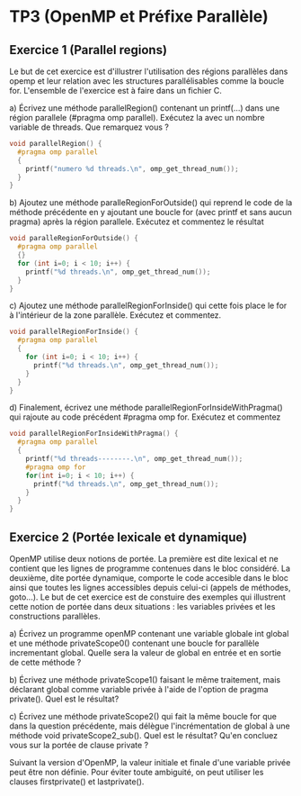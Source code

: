 # TP3 (OpenMP et Préfixe Parallèle)

## Exercice 1 (Parallel regions)
Le but de cet exercice est d'illustrer l'utilisation des régions parallèles dans opemp et leur relation avec les structures parallélisables comme la boucle for. L'ensemble de l'exercice est à faire dans un fichier C.

a) Écrivez une méthode parallelRegion() contenant un printf(...) dans une région parallele (#pragma omp parallel). Exécutez la avec un nombre variable de threads. Que remarquez vous ?

```c
void parallelRegion() {
  #pragma omp parallel
  {
    printf("numero %d threads.\n", omp_get_thread_num());
  }
}
```

b) Ajoutez une méthode paralleRegionForOutside() qui reprend le code de la méthode précédente en y ajoutant une boucle for (avec printf et sans aucun pragma) après la région parallele. Exécutez et commentez le résultat

```c
void paralleRegionForOutside() {
  #pragma omp parallel 
  {}
  for (int i=0; i < 10; i++) {
    printf("%d threads.\n", omp_get_thread_num());
  }
}
```

c) Ajoutez une méthode parallelRegionForInside() qui cette fois place le for à l'intérieur de la zone parallèle. Exécutez et commentez.

```c
void parallelRegionForInside() {
  #pragma omp parallel
  {
    for (int i=0; i < 10; i++) {
      printf("%d threads.\n", omp_get_thread_num());
    }
  }
}
```

d) Finalement, écrivez une méthode parallelRegionForInsideWithPragma() qui rajoute au code précédent #pragma omp for. Exécutez et commentez

```c
void parallelRegionForInsideWithPragma() {
  #pragma omp parallel
  {
    printf("%d threads--------.\n", omp_get_thread_num());
    #pragma omp for
    for(int i=0; i < 10; i++) {
      printf("%d threads.\n", omp_get_thread_num());
    }   
  }
}
```

## Exercice 2 (Portée lexicale et dynamique)
OpenMP utilise deux notions de portée. La première est dite lexical et ne contient que les lignes de programme contenues dans le bloc considéré. La deuxième, dite portée dynamique, comporte le code accesible dans le bloc ainsi que toutes les lignes accessibles depuis celui-ci (appels de méthodes, goto...). Le but de cet exercice est de constuire des exemples qui illustrent cette notion de portée dans deux situations : les variables privées et les constructions parallèles.

a) Écrivez un programme openMP contenant une variable globale int global et une méthode privateScope0() contenant une boucle for parallèle incrementant global. Quelle sera la valeur de global en entrée et en sortie de cette méthode ?

b) Écrivez une méthode privateScope1() faisant le même traitement, mais déclarant global comme variable privée à l'aide de l'option de pragma private(). Quel est le résultat?

c) Écrivez une méthode privateScope2() qui fait la même boucle for que dans la question précédente, mais délègue l'incrémentation de global à une méthode void privateScope2_sub(). Quel est le résultat? Qu'en concluez vous sur la portée de clause private ?

Suivant la version d'OpenMP, la valeur initiale et finale d'une variable privée peut être non définie. Pour éviter toute ambiguité, on peut utiliser les clauses firstprivate() et lastprivate().